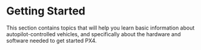 # Getting Started

This section contains topics that will help you learn basic information about 
autopilot-controlled vehicles, and specifically about the hardware and software 
needed to get started PX4.